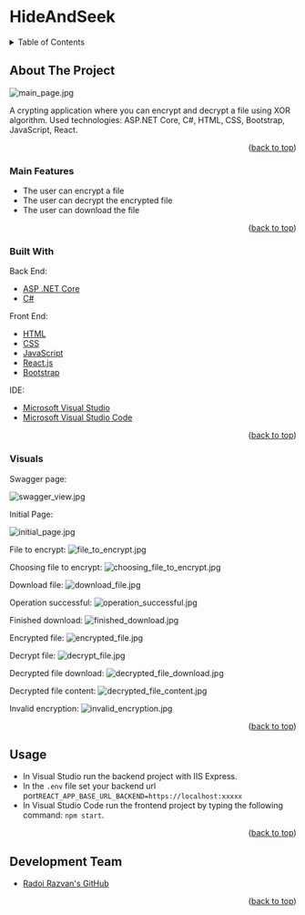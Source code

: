 <div id="top"></div>

# HideAndSeek

<!-- TABLE OF CONTENTS -->
<details>
  <summary>Table of Contents</summary>
  <ol>
    <li>
      <a href="#about-the-project">About The Project</a>
      <ul>
        <li><a href="#main-features">Main Features</a></li>
        <li><a href="#built-with">Built With</a></li>
        <li><a href="#visuals">Visuals</a></li>
      </ul>
    </li>
    <li><a href="#usage">Usage</a></li>
    <li><a href="#development-team">Development Team</a></li>
  </ol>
</details>

<!-- ABOUT THE PROJECT -->

## About The Project

![main_page.jpg][main-page]

A crypting application where you can encrypt and decrypt a file using XOR algorithm. Used technologies: ASP.NET Core, C#, HTML, CSS, Bootstrap, JavaScript, React.

<p align="right">(<a href="#top">back to top</a>)</p>

### Main Features

- The user can encrypt a file
- The user can decrypt the encrypted file
- The user can download the file

<p align="right">(<a href="#top">back to top</a>)</p>

### Built With

Back End:

- [ASP .NET Core][asp-net-core]
- [C#][c#]

Front End:

- [HTML][html]
- [CSS][css]
- [JavaScript][js]
- [React.js][react]
- [Bootstrap][bootstrap]

IDE:

- [Microsoft Visual Studio][visual-studio]
- [Microsoft Visual Studio Code][visual-studio-code]

<p align="right">(<a href="#top">back to top</a>)</p>

### Visuals

Swagger page:

![swagger_view.jpg][swagger-view]

Initial Page:

![initial_page.jpg][initial-page]

File to encrypt:
![file_to_encrypt.jpg][file-to-encrypt]

Choosing file to encrypt:
![choosing_file_to_encrypt.jpg][choosing-file-to-encrypt]

Download file:
![download_file.jpg][download-file]

Operation successful:
![operation_successful.jpg][operation-successful]

Finished download:
![finished_download.jpg][finished-download]

Encrypted file:
![encrypted_file.jpg][encrypted-file]

Decrypt file:
![decrypt_file.jpg][decrypt-file]

Decrypted file download:
![decrypted_file_download.jpg][decrypted-file-download]

Decrypted file content:
![decrypted_file_content.jpg][decrypted-file-content]

Invalid encryption:
![invalid_encryption.jpg][invalid-encryption]

<p align="right">(<a href="#top">back to top</a>)</p>

<!-- USAGE EXAMPLES -->

## Usage

- In Visual Studio run the backend project with IIS Express.
- In the `.env` file set your backend url port`REACT_APP_BASE_URL_BACKEND=https://localhost:xxxxx`
- In Visual Studio Code run the frontend project by typing the following command: `npm start`.

<p align="right">(<a href="#top">back to top</a>)</p>

## Development Team

- [Radoi Razvan's GitHub][radoi-razvan]

<p align="right">(<a href="#top">back to top</a>)</p>

<!-- MARKDOWN LINKS & IMAGES -->

[asp-net-core]: https://dotnet.microsoft.com/en-us/learn/aspnet/what-is-aspnet-core
[c#]: https://docs.microsoft.com/en-us/dotnet/csharp/
[html]: https://html.com/
[css]: https://www.w3.org/Style/CSS/Overview.en.html
[js]: https://www.javascript.com/
[react]: https://reactjs.org/
[bootstrap]: https://getbootstrap.com
[visual-studio]: https://visualstudio.microsoft.com/
[visual-studio-code]: https://code.visualstudio.com/
[radoi-razvan]: https://github.com/radoi-razvan
[swagger-view]: project_photos/swagger_view.jpg
[main-page]: project_photos/main_page.jpg
[initial-page]: project_photos/initial_page.jpg
[file-to-encrypt]: project_photos/file_to_encrypt.jpg
[choosing-file-to-encrypt]: project_photos/choosing_file_to_encrypt.jpg
[download-file]: project_photos/download_file.jpg
[operation-successful]: project_photos/operation_successful.jpg
[finished-download]: project_photos/finished_download.jpg
[encrypted-file]: project_photos/encrypted_file.jpg
[decrypt-file]: project_photos/decrypt_file.jpg
[decrypted-file-download]: project_photos/decrypted_file_download.jpg
[decrypted-file-content]: project_photos/decrypted_file_content.jpg
[invalid-encryption]: project_photos/invalid_encryption.jpg
